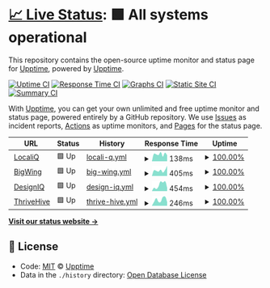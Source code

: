 # [📈 Live Status](https://demo.upptime.js.org): <!--live status--> **🟩 All systems operational**

This repository contains the open-source uptime monitor and status page for [Upptime](https://upptime.js.org), powered by [Upptime](https://github.com/upptime/upptime).

[![Uptime CI](https://github.com/koj-co/upptime/workflows/Uptime%20CI/badge.svg)](https://github.com/koj-co/upptime/actions?query=workflow%3A%22Uptime+CI%22)
[![Response Time CI](https://github.com/koj-co/upptime/workflows/Response%20Time%20CI/badge.svg)](https://github.com/koj-co/upptime/actions?query=workflow%3A%22Response+Time+CI%22)
[![Graphs CI](https://github.com/koj-co/upptime/workflows/Graphs%20CI/badge.svg)](https://github.com/koj-co/upptime/actions?query=workflow%3A%22Graphs+CI%22)
[![Static Site CI](https://github.com/koj-co/upptime/workflows/Static%20Site%20CI/badge.svg)](https://github.com/koj-co/upptime/actions?query=workflow%3A%22Static+Site+CI%22)
[![Summary CI](https://github.com/koj-co/upptime/workflows/Summary%20CI/badge.svg)](https://github.com/koj-co/upptime/actions?query=workflow%3A%22Summary+CI%22)

With [Upptime](https://upptime.js.org), you can get your own unlimited and free uptime monitor and status page, powered entirely by a GitHub repository. We use [Issues](https://github.com/upptime/upptime/issues) as incident reports, [Actions](https://github.com/bigwing/upptime/actions) as uptime monitors, and [Pages](https://demo.upptime.js.org) for the status page.

<!--start: status pages-->
<!-- This summary is generated by Upptime (https://github.com/upptime/upptime) -->
<!-- Do not edit this manually, your changes will be overwritten -->
<!-- prettier-ignore -->
| URL | Status | History | Response Time | Uptime |
| --- | ------ | ------- | ------------- | ------ |
| <img alt="" src="https://localiq.com/wp-content/uploads/2022/10/cropped-localiq-website-favicon-q42022-32x32.png" height="13"> [LocaliQ](https://localiq.com/) | 🟩 Up | [locali-q.yml](https://github.com/bigwing/upptime/commits/HEAD/history/locali-q.yml) | <details><summary><img alt="Response time graph" src="./graphs/locali-q/response-time-week.png" height="20"> 138ms</summary><br><a href="https://bigwing.github.io/upptime/history/locali-q"><img alt="Response time 348" src="https://img.shields.io/endpoint?url=https%3A%2F%2Fraw.githubusercontent.com%2Fbigwing%2Fupptime%2FHEAD%2Fapi%2Flocali-q%2Fresponse-time.json"></a><br><a href="https://bigwing.github.io/upptime/history/locali-q"><img alt="24-hour response time 159" src="https://img.shields.io/endpoint?url=https%3A%2F%2Fraw.githubusercontent.com%2Fbigwing%2Fupptime%2FHEAD%2Fapi%2Flocali-q%2Fresponse-time-day.json"></a><br><a href="https://bigwing.github.io/upptime/history/locali-q"><img alt="7-day response time 138" src="https://img.shields.io/endpoint?url=https%3A%2F%2Fraw.githubusercontent.com%2Fbigwing%2Fupptime%2FHEAD%2Fapi%2Flocali-q%2Fresponse-time-week.json"></a><br><a href="https://bigwing.github.io/upptime/history/locali-q"><img alt="30-day response time 169" src="https://img.shields.io/endpoint?url=https%3A%2F%2Fraw.githubusercontent.com%2Fbigwing%2Fupptime%2FHEAD%2Fapi%2Flocali-q%2Fresponse-time-month.json"></a><br><a href="https://bigwing.github.io/upptime/history/locali-q"><img alt="1-year response time 348" src="https://img.shields.io/endpoint?url=https%3A%2F%2Fraw.githubusercontent.com%2Fbigwing%2Fupptime%2FHEAD%2Fapi%2Flocali-q%2Fresponse-time-year.json"></a></details> | <details><summary><a href="https://bigwing.github.io/upptime/history/locali-q">100.00%</a></summary><a href="https://bigwing.github.io/upptime/history/locali-q"><img alt="All-time uptime 100.00%" src="https://img.shields.io/endpoint?url=https%3A%2F%2Fraw.githubusercontent.com%2Fbigwing%2Fupptime%2FHEAD%2Fapi%2Flocali-q%2Fuptime.json"></a><br><a href="https://bigwing.github.io/upptime/history/locali-q"><img alt="24-hour uptime 100.00%" src="https://img.shields.io/endpoint?url=https%3A%2F%2Fraw.githubusercontent.com%2Fbigwing%2Fupptime%2FHEAD%2Fapi%2Flocali-q%2Fuptime-day.json"></a><br><a href="https://bigwing.github.io/upptime/history/locali-q"><img alt="7-day uptime 100.00%" src="https://img.shields.io/endpoint?url=https%3A%2F%2Fraw.githubusercontent.com%2Fbigwing%2Fupptime%2FHEAD%2Fapi%2Flocali-q%2Fuptime-week.json"></a><br><a href="https://bigwing.github.io/upptime/history/locali-q"><img alt="30-day uptime 100.00%" src="https://img.shields.io/endpoint?url=https%3A%2F%2Fraw.githubusercontent.com%2Fbigwing%2Fupptime%2FHEAD%2Fapi%2Flocali-q%2Fuptime-month.json"></a><br><a href="https://bigwing.github.io/upptime/history/locali-q"><img alt="1-year uptime 100.00%" src="https://img.shields.io/endpoint?url=https%3A%2F%2Fraw.githubusercontent.com%2Fbigwing%2Fupptime%2FHEAD%2Fapi%2Flocali-q%2Fuptime-year.json"></a></details>
| <img alt="" src="https://bigwing.com/wp-content/uploads/2017/04/bigwing_favicon_@2x.png" height="13"> [BigWing](https://bigwing.com) | 🟩 Up | [big-wing.yml](https://github.com/bigwing/upptime/commits/HEAD/history/big-wing.yml) | <details><summary><img alt="Response time graph" src="./graphs/big-wing/response-time-week.png" height="20"> 405ms</summary><br><a href="https://bigwing.github.io/upptime/history/big-wing"><img alt="Response time 364" src="https://img.shields.io/endpoint?url=https%3A%2F%2Fraw.githubusercontent.com%2Fbigwing%2Fupptime%2FHEAD%2Fapi%2Fbig-wing%2Fresponse-time.json"></a><br><a href="https://bigwing.github.io/upptime/history/big-wing"><img alt="24-hour response time 468" src="https://img.shields.io/endpoint?url=https%3A%2F%2Fraw.githubusercontent.com%2Fbigwing%2Fupptime%2FHEAD%2Fapi%2Fbig-wing%2Fresponse-time-day.json"></a><br><a href="https://bigwing.github.io/upptime/history/big-wing"><img alt="7-day response time 405" src="https://img.shields.io/endpoint?url=https%3A%2F%2Fraw.githubusercontent.com%2Fbigwing%2Fupptime%2FHEAD%2Fapi%2Fbig-wing%2Fresponse-time-week.json"></a><br><a href="https://bigwing.github.io/upptime/history/big-wing"><img alt="30-day response time 620" src="https://img.shields.io/endpoint?url=https%3A%2F%2Fraw.githubusercontent.com%2Fbigwing%2Fupptime%2FHEAD%2Fapi%2Fbig-wing%2Fresponse-time-month.json"></a><br><a href="https://bigwing.github.io/upptime/history/big-wing"><img alt="1-year response time 374" src="https://img.shields.io/endpoint?url=https%3A%2F%2Fraw.githubusercontent.com%2Fbigwing%2Fupptime%2FHEAD%2Fapi%2Fbig-wing%2Fresponse-time-year.json"></a></details> | <details><summary><a href="https://bigwing.github.io/upptime/history/big-wing">100.00%</a></summary><a href="https://bigwing.github.io/upptime/history/big-wing"><img alt="All-time uptime 100.00%" src="https://img.shields.io/endpoint?url=https%3A%2F%2Fraw.githubusercontent.com%2Fbigwing%2Fupptime%2FHEAD%2Fapi%2Fbig-wing%2Fuptime.json"></a><br><a href="https://bigwing.github.io/upptime/history/big-wing"><img alt="24-hour uptime 100.00%" src="https://img.shields.io/endpoint?url=https%3A%2F%2Fraw.githubusercontent.com%2Fbigwing%2Fupptime%2FHEAD%2Fapi%2Fbig-wing%2Fuptime-day.json"></a><br><a href="https://bigwing.github.io/upptime/history/big-wing"><img alt="7-day uptime 100.00%" src="https://img.shields.io/endpoint?url=https%3A%2F%2Fraw.githubusercontent.com%2Fbigwing%2Fupptime%2FHEAD%2Fapi%2Fbig-wing%2Fuptime-week.json"></a><br><a href="https://bigwing.github.io/upptime/history/big-wing"><img alt="30-day uptime 100.00%" src="https://img.shields.io/endpoint?url=https%3A%2F%2Fraw.githubusercontent.com%2Fbigwing%2Fupptime%2FHEAD%2Fapi%2Fbig-wing%2Fuptime-month.json"></a><br><a href="https://bigwing.github.io/upptime/history/big-wing"><img alt="1-year uptime 100.00%" src="https://img.shields.io/endpoint?url=https%3A%2F%2Fraw.githubusercontent.com%2Fbigwing%2Fupptime%2FHEAD%2Fapi%2Fbig-wing%2Fuptime-year.json"></a></details>
| <img alt="" src="https://www.designiq.com/wp-content/uploads/2019/02/cropped-favicon-1-192x192.png" height="13"> [DesignIQ](https://www.designiq.com) | 🟩 Up | [design-iq.yml](https://github.com/bigwing/upptime/commits/HEAD/history/design-iq.yml) | <details><summary><img alt="Response time graph" src="./graphs/design-iq/response-time-week.png" height="20"> 454ms</summary><br><a href="https://bigwing.github.io/upptime/history/design-iq"><img alt="Response time 380" src="https://img.shields.io/endpoint?url=https%3A%2F%2Fraw.githubusercontent.com%2Fbigwing%2Fupptime%2FHEAD%2Fapi%2Fdesign-iq%2Fresponse-time.json"></a><br><a href="https://bigwing.github.io/upptime/history/design-iq"><img alt="24-hour response time 212" src="https://img.shields.io/endpoint?url=https%3A%2F%2Fraw.githubusercontent.com%2Fbigwing%2Fupptime%2FHEAD%2Fapi%2Fdesign-iq%2Fresponse-time-day.json"></a><br><a href="https://bigwing.github.io/upptime/history/design-iq"><img alt="7-day response time 454" src="https://img.shields.io/endpoint?url=https%3A%2F%2Fraw.githubusercontent.com%2Fbigwing%2Fupptime%2FHEAD%2Fapi%2Fdesign-iq%2Fresponse-time-week.json"></a><br><a href="https://bigwing.github.io/upptime/history/design-iq"><img alt="30-day response time 415" src="https://img.shields.io/endpoint?url=https%3A%2F%2Fraw.githubusercontent.com%2Fbigwing%2Fupptime%2FHEAD%2Fapi%2Fdesign-iq%2Fresponse-time-month.json"></a><br><a href="https://bigwing.github.io/upptime/history/design-iq"><img alt="1-year response time 385" src="https://img.shields.io/endpoint?url=https%3A%2F%2Fraw.githubusercontent.com%2Fbigwing%2Fupptime%2FHEAD%2Fapi%2Fdesign-iq%2Fresponse-time-year.json"></a></details> | <details><summary><a href="https://bigwing.github.io/upptime/history/design-iq">100.00%</a></summary><a href="https://bigwing.github.io/upptime/history/design-iq"><img alt="All-time uptime 100.00%" src="https://img.shields.io/endpoint?url=https%3A%2F%2Fraw.githubusercontent.com%2Fbigwing%2Fupptime%2FHEAD%2Fapi%2Fdesign-iq%2Fuptime.json"></a><br><a href="https://bigwing.github.io/upptime/history/design-iq"><img alt="24-hour uptime 100.00%" src="https://img.shields.io/endpoint?url=https%3A%2F%2Fraw.githubusercontent.com%2Fbigwing%2Fupptime%2FHEAD%2Fapi%2Fdesign-iq%2Fuptime-day.json"></a><br><a href="https://bigwing.github.io/upptime/history/design-iq"><img alt="7-day uptime 100.00%" src="https://img.shields.io/endpoint?url=https%3A%2F%2Fraw.githubusercontent.com%2Fbigwing%2Fupptime%2FHEAD%2Fapi%2Fdesign-iq%2Fuptime-week.json"></a><br><a href="https://bigwing.github.io/upptime/history/design-iq"><img alt="30-day uptime 100.00%" src="https://img.shields.io/endpoint?url=https%3A%2F%2Fraw.githubusercontent.com%2Fbigwing%2Fupptime%2FHEAD%2Fapi%2Fdesign-iq%2Fuptime-month.json"></a><br><a href="https://bigwing.github.io/upptime/history/design-iq"><img alt="1-year uptime 100.00%" src="https://img.shields.io/endpoint?url=https%3A%2F%2Fraw.githubusercontent.com%2Fbigwing%2Fupptime%2FHEAD%2Fapi%2Fdesign-iq%2Fuptime-year.json"></a></details>
| <img alt="" src="https://thrivehive.com/wp-content/uploads/2019/08/cropped-Hive-gr-32x32.png" height="13"> [ThriveHive](https://thrivehive.com) | 🟩 Up | [thrive-hive.yml](https://github.com/bigwing/upptime/commits/HEAD/history/thrive-hive.yml) | <details><summary><img alt="Response time graph" src="./graphs/thrive-hive/response-time-week.png" height="20"> 246ms</summary><br><a href="https://bigwing.github.io/upptime/history/thrive-hive"><img alt="Response time 230" src="https://img.shields.io/endpoint?url=https%3A%2F%2Fraw.githubusercontent.com%2Fbigwing%2Fupptime%2FHEAD%2Fapi%2Fthrive-hive%2Fresponse-time.json"></a><br><a href="https://bigwing.github.io/upptime/history/thrive-hive"><img alt="24-hour response time 115" src="https://img.shields.io/endpoint?url=https%3A%2F%2Fraw.githubusercontent.com%2Fbigwing%2Fupptime%2FHEAD%2Fapi%2Fthrive-hive%2Fresponse-time-day.json"></a><br><a href="https://bigwing.github.io/upptime/history/thrive-hive"><img alt="7-day response time 246" src="https://img.shields.io/endpoint?url=https%3A%2F%2Fraw.githubusercontent.com%2Fbigwing%2Fupptime%2FHEAD%2Fapi%2Fthrive-hive%2Fresponse-time-week.json"></a><br><a href="https://bigwing.github.io/upptime/history/thrive-hive"><img alt="30-day response time 202" src="https://img.shields.io/endpoint?url=https%3A%2F%2Fraw.githubusercontent.com%2Fbigwing%2Fupptime%2FHEAD%2Fapi%2Fthrive-hive%2Fresponse-time-month.json"></a><br><a href="https://bigwing.github.io/upptime/history/thrive-hive"><img alt="1-year response time 229" src="https://img.shields.io/endpoint?url=https%3A%2F%2Fraw.githubusercontent.com%2Fbigwing%2Fupptime%2FHEAD%2Fapi%2Fthrive-hive%2Fresponse-time-year.json"></a></details> | <details><summary><a href="https://bigwing.github.io/upptime/history/thrive-hive">100.00%</a></summary><a href="https://bigwing.github.io/upptime/history/thrive-hive"><img alt="All-time uptime 100.00%" src="https://img.shields.io/endpoint?url=https%3A%2F%2Fraw.githubusercontent.com%2Fbigwing%2Fupptime%2FHEAD%2Fapi%2Fthrive-hive%2Fuptime.json"></a><br><a href="https://bigwing.github.io/upptime/history/thrive-hive"><img alt="24-hour uptime 100.00%" src="https://img.shields.io/endpoint?url=https%3A%2F%2Fraw.githubusercontent.com%2Fbigwing%2Fupptime%2FHEAD%2Fapi%2Fthrive-hive%2Fuptime-day.json"></a><br><a href="https://bigwing.github.io/upptime/history/thrive-hive"><img alt="7-day uptime 100.00%" src="https://img.shields.io/endpoint?url=https%3A%2F%2Fraw.githubusercontent.com%2Fbigwing%2Fupptime%2FHEAD%2Fapi%2Fthrive-hive%2Fuptime-week.json"></a><br><a href="https://bigwing.github.io/upptime/history/thrive-hive"><img alt="30-day uptime 100.00%" src="https://img.shields.io/endpoint?url=https%3A%2F%2Fraw.githubusercontent.com%2Fbigwing%2Fupptime%2FHEAD%2Fapi%2Fthrive-hive%2Fuptime-month.json"></a><br><a href="https://bigwing.github.io/upptime/history/thrive-hive"><img alt="1-year uptime 100.00%" src="https://img.shields.io/endpoint?url=https%3A%2F%2Fraw.githubusercontent.com%2Fbigwing%2Fupptime%2FHEAD%2Fapi%2Fthrive-hive%2Fuptime-year.json"></a></details>

<!--end: status pages-->

[**Visit our status website →**](https://demo.upptime.js.org)

## 📄 License

- Code: [MIT](./LICENSE) © [Upptime](https://upptime.js.org)
- Data in the `./history` directory: [Open Database License](https://opendatacommons.org/licenses/odbl/1-0/)
